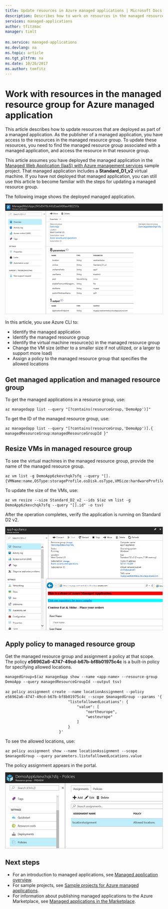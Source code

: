 ```yaml
---
title: Update resources in Azure managed applications | Microsoft Docs
description: Describes how to work on resources in the managed resource group for an Azure managed application.
services: managed-applications
author: tfitzmac
manager: timlt

ms.service: managed-applications
ms.devlang: na
ms.topic: article
ms.tgt_pltfrm: na
ms.date: 10/26/2017
ms.author: tomfitz
---
```


# Work with resources in the managed resource group for Azure managed application

This article describes how to update resources that are deployed as part of a managed application. As the publisher of a managed application, you have access to the resources in the managed resource group. To update these resources, you need to find the managed resource group associated with a managed application, and access the resource in that resource group.

This article assumes you have deployed the managed application in the [Managed Web Application (IaaS) with Azure management services](https://github.com/Azure/azure-managedapp-samples/tree/master/samples/201-managed-web-app) sample project. That managed application includes a **Standard_D1_v2** virtual machine. If you have not deployed that managed application, you can still use this article to become familiar with the steps for updating a managed resource group.

The following image shows the deployed managed application.

![Deployed managed application](./media/update-managed-resources/deployed.png)

In this article, you use Azure CLI to:

* Identify the managed application
* Identify the managed resource group
* Identify the virtual machine resource(s) in the managed resource group
* Change the VM size (either to a smaller size if not utilized, or a larger to support more load)
* Assign a policy to the managed resource group that specifies the allowed locations

## Get managed application and managed resource group

To get the managed applications in a resource group, use:

```azurecli-interactive
az managedapp list --query "[?contains(resourceGroup,'DemoApp')]"
```

To get the ID of the managed resource group, use:

```azurecli-interactive
az managedapp list --query "[?contains(resourceGroup,'DemoApp')].{ managedResourceGroup:managedResourceGroupId }"
```

## Resize VMs in managed resource group

To see the virtual machines in the managed resource group, provide the name of the managed resource group.

```azurecli-interactive
az vm list -g DemoApp6zkevchqk7sfq --query "[].{VMName:name,OSType:storageProfile.osDisk.osType,VMSize:hardwareProfile.vmSize}"
```

To update the size of the VMs, use:

```azurecli-interactive
az vm resize --size Standard_D2_v2 --ids $(az vm list -g DemoApp6zkevchqk7sfq --query "[].id" -o tsv)
```

After the operation completes, verify the application is running on Standard D2 v2.

![Managed application using Standard D2 v2](./media/update-managed-resources/upgraded.png)

## Apply policy to managed resource group

Get the managed resource group and assignment a policy at that scope. The policy **e56962a6-4747-49cd-b67b-bf8b01975c4c** is a built-in policy for specifying allowed locations.

```azurecli-interactive
managedGroup=$(az managedapp show --name <app-name> --resource-group DemoApp --query managedResourceGroupId --output tsv)

az policy assignment create --name locationAssignment --policy e56962a6-4747-49cd-b67b-bf8b01975c4c --scope $managedGroup --params '{
                            "listofallowedLocations": {
                                "value": [
                                    "northeurope",
                                    "westeurope"
                                ]
                            }
                        }'
```

To see the allowed locations, use:

```azurecli-interactive
az policy assignment show --name locationAssignment --scope $managedGroup --query parameters.listofallowedLocations.value
```

The policy assignment appears in the portal.

![View policy assignment](./media/update-managed-resources/assignment.png)

## Next steps

* For an introduction to managed applications, see [Managed application overview](overview.md).
* For sample projects, see [Sample projects for Azure managed applications](sample-projects.md).
* For information about publishing managed applications to the Azure Marketplace, see [Managed applications in the Marketplace](publish-marketplace-app.md).
